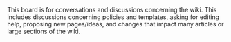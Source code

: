 This board is for conversations and discussions concerning the wiki.
This includes discussions concerning policies and templates, asking for
editing help, proposing new pages/ideas, and changes that impact many
articles or large sections of the wiki.